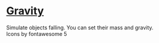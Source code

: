 # [Gravity](https://stelios333.github.io/gravity)
Simulate objects falling. You can set their mass and gravity.\
Icons by fontawesome 5
